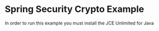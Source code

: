 # Spring Security Crypto Example

In order to run this example you must install the JCE Unlimited for Java
